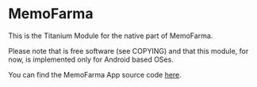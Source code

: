 MemoFarma
=========

This is the Titanium Module for the native part of MemoFarma.

Please note that is free software (see COPYING) and that this module,
for now, is implemented only for Android based OSes.

You can find the MemoFarma App source code
[here](https://github.com/leonardoce/MemoFarma).
